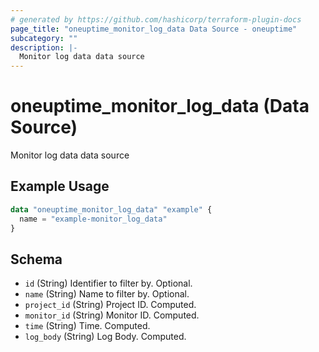 ```yaml
---
# generated by https://github.com/hashicorp/terraform-plugin-docs
page_title: "oneuptime_monitor_log_data Data Source - oneuptime"
subcategory: ""
description: |-
  Monitor log data data source
---
```


# oneuptime_monitor_log_data (Data Source)

Monitor log data data source

## Example Usage

```terraform
data "oneuptime_monitor_log_data" "example" {
  name = "example-monitor_log_data"
}
```

## Schema

- `id` (String) Identifier to filter by. Optional.
- `name` (String) Name to filter by. Optional.
- `project_id` (String) Project ID. Computed.
- `monitor_id` (String) Monitor ID. Computed.
- `time` (String) Time. Computed.
- `log_body` (String) Log Body. Computed.
